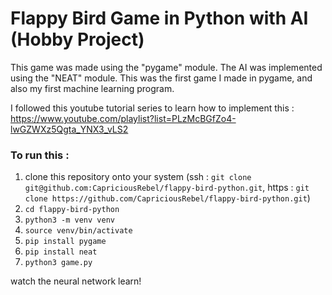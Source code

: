 # Flappy  Bird Game in Python with AI (Hobby Project)

This game was made using the "pygame" module. 
The AI was implemented using the "NEAT" module.
This was the first game I made in pygame, and also my first machine learning program.

I followed this youtube tutorial series to learn how to implement this : https://www.youtube.com/playlist?list=PLzMcBGfZo4-lwGZWXz5Qgta_YNX3_vLS2

### To run this :

 1. clone this repository onto your system (ssh : `git clone git@github.com:CapriciousRebel/flappy-bird-python.git`, https : `git clone https://github.com/CapriciousRebel/flappy-bird-python.git`)
 2. `cd flappy-bird-python` 
 3. `python3 -m venv venv`
 4. `source venv/bin/activate`
 5. `pip install pygame`
 6. `pip install neat`
 7. `python3 game.py`

watch the neural network learn!